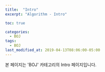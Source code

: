 ```yaml
---
title:  "Intro"
excerpt: "Algorithm - Intro"

toc: true

categories:
  - BOJ
tags:
  - BOJ
last_modified_at: 2019-04-13T08:06:00-05:00
---
```


본 페이지는 'BOJ' 카테고리의 Intro 페이지입니다.
